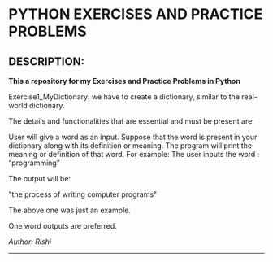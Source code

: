 # PYTHON EXERCISES AND PRACTICE PROBLEMS

## DESCRIPTION:


__This a repository for my Exercises and Practice Problems in Python__

Exercise1_MyDictionary:
we have to create a dictionary, similar to the real-world dictionary.

The details and functionalities that are essential and must be present are:

User will give a word as an input. Suppose that the word is present in your dictionary along with its definition or meaning.
The program will print the meaning or definition of that word.
For example:
The user inputs the word : “programming”

The output will be:

 "the process of writing computer programs"

The above one was just an example.

One word outputs are preferred.


_Author: Rishi_

***